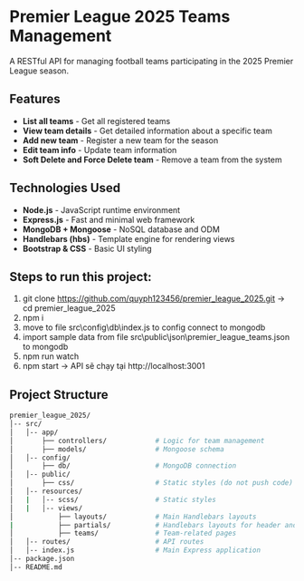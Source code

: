 # Premier League 2025 Teams Management

A RESTful API for managing football teams participating in the 2025 Premier League season.

## Features
- **List all teams** - Get all registered teams
- **View team details** - Get detailed information about a specific team
- **Add new team** - Register a new team for the season
- **Edit team info** - Update team information
- **Soft Delete and Force Delete team** - Remove a team from the system

## Technologies Used
- **Node.js** - JavaScript runtime environment
- **Express.js** - Fast and minimal web framework
- **MongoDB + Mongoose** - NoSQL database and ODM
- **Handlebars (hbs)** - Template engine for rendering views
- **Bootstrap & CSS** - Basic UI styling

## Steps to run this project:
1. git clone https://github.com/quyph123456/premier_league_2025.git -> cd premier_league_2025
2. npm i
3. move to file src\config\db\index.js to config connect to mongodb
4. import sample data from file src\public\json\premier_league_teams.json to mongodb
5. npm run watch
6. npm start
-> API sẽ chạy tại http://localhost:3001

## Project Structure
```bash
premier_league_2025/
│-- src/
│   │-- app/
│       ├── controllers/            # Logic for team management
│       ├── models/                 # Mongoose schema
│   │-- config/
│       ├── db/                     # MongoDB connection
│   │-- public/
│       ├── css/                    # Static styles (do not push code)
│   │-- resources/
│   |   │-- scss/                   # Static styles
│   |   │-- views/
│           ├── layouts/            # Main Handlebars layouts
|           ├── partials/           # Handlebars layouts for header and footer of website
│           ├── teams/              # Team-related pages
│   │-- routes/                     # API routes
│   │-- index.js                    # Main Express application
│-- package.json
│-- README.md
```


    
   
